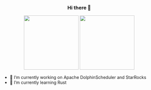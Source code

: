 <div align="center">

  ### Hi there 👋
  
  <img height="180em" src="https://github-readme-stats.vercel.app/api?username=zhuxt2015&show_icons=true&theme=radical&include_all_commits=true&count_private=true"/>
  <img height="180em" src="https://github-readme-stats.vercel.app/api/top-langs/?username=zhuxt2015&layout=compact&langs_count=8&theme=radical"/>
</div>


- 🔭 I’m currently working on Apache DolphinScheduler and StarRocks
- 🌱 I’m currently learning Rust
